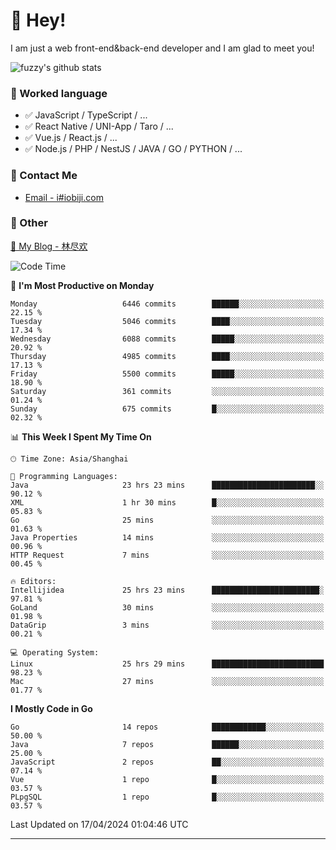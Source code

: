 # 👋 Hey!

I am just a web front-end&back-end developer and I am glad to meet you!

![fuzzy's github stats](https://github-readme-stats.vercel.app/api?username=JaydenForYou&&show_icons=true&&title_color=1abc9c&&icon_color=1abc9c)


### 📝 Worked language

- ✅ JavaScript / TypeScript / ...
- ✅ React Native / UNI-App / Taro / ...
- ✅ Vue.js / React.js / ...
- ✅ Node.js / PHP / NestJS / JAVA / GO / PYTHON / ...

### 📮 Contact Me

- [Email - i#iobiji.com](mailto:i@iobiji.com)


### 🤪 Other

[📌 My Blog - 林尽欢](https://iobiji.com)

<!--START_SECTION:waka-->
![Code Time](http://img.shields.io/badge/Code%20Time-452%20hrs%2040%20mins-blue)

📅 **I'm Most Productive on Monday** 

```text
Monday                   6446 commits        ██████░░░░░░░░░░░░░░░░░░░   22.15 % 
Tuesday                  5046 commits        ████░░░░░░░░░░░░░░░░░░░░░   17.34 % 
Wednesday                6088 commits        █████░░░░░░░░░░░░░░░░░░░░   20.92 % 
Thursday                 4985 commits        ████░░░░░░░░░░░░░░░░░░░░░   17.13 % 
Friday                   5500 commits        █████░░░░░░░░░░░░░░░░░░░░   18.90 % 
Saturday                 361 commits         ░░░░░░░░░░░░░░░░░░░░░░░░░   01.24 % 
Sunday                   675 commits         █░░░░░░░░░░░░░░░░░░░░░░░░   02.32 % 
```


📊 **This Week I Spent My Time On** 

```text
🕑︎ Time Zone: Asia/Shanghai

💬 Programming Languages: 
Java                     23 hrs 23 mins      ███████████████████████░░   90.12 % 
XML                      1 hr 30 mins        █░░░░░░░░░░░░░░░░░░░░░░░░   05.83 % 
Go                       25 mins             ░░░░░░░░░░░░░░░░░░░░░░░░░   01.63 % 
Java Properties          14 mins             ░░░░░░░░░░░░░░░░░░░░░░░░░   00.96 % 
HTTP Request             7 mins              ░░░░░░░░░░░░░░░░░░░░░░░░░   00.45 % 

🔥 Editors: 
Intellijidea             25 hrs 23 mins      ████████████████████████░   97.81 % 
GoLand                   30 mins             ░░░░░░░░░░░░░░░░░░░░░░░░░   01.98 % 
DataGrip                 3 mins              ░░░░░░░░░░░░░░░░░░░░░░░░░   00.21 % 

💻 Operating System: 
Linux                    25 hrs 29 mins      █████████████████████████   98.23 % 
Mac                      27 mins             ░░░░░░░░░░░░░░░░░░░░░░░░░   01.77 % 
```

**I Mostly Code in Go** 

```text
Go                       14 repos            ████████████░░░░░░░░░░░░░   50.00 % 
Java                     7 repos             ██████░░░░░░░░░░░░░░░░░░░   25.00 % 
JavaScript               2 repos             ██░░░░░░░░░░░░░░░░░░░░░░░   07.14 % 
Vue                      1 repo              █░░░░░░░░░░░░░░░░░░░░░░░░   03.57 % 
PLpgSQL                  1 repo              █░░░░░░░░░░░░░░░░░░░░░░░░   03.57 % 
```




 Last Updated on 17/04/2024 01:04:46 UTC
<!--END_SECTION:waka-->
---
